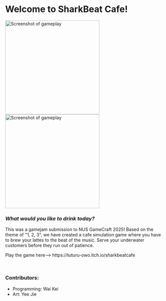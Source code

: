 <h1>Welcome to SharkBeat Cafe! </h1>

<p float="left">
  <img src="https://img.itch.zone/aW1hZ2UvMzE4MjYwNi8xOTA2ODM3OC5wbmc=/original/dlYWLH.png" alt="Screenshot of gameplay" width=300/>
  <img src="https://img.itch.zone/aW1hZ2UvMzE4MjYwNi8xOTA2ODM3OS5wbmc=/original/w6JXjq.png" alt="Screenshot of gameplay" width=300/>
</p>
<h3><i>What would you like to drink today?</i></h3>
<p>This was a gamejam submission to NUS GameCraft 2025! Based on the theme of "1, 2, 3", we have created a cafe simulation game where you have to brew your lattes to the beat of the music. Serve your underwater customers before they run out of patience. </p>
<p>Play the game here--> https://tuturu-owo.itch.io/sharkbeatcafe</p>
<br> 
<h3>Contributors:</h3>
<ul>
  <li>Programming: Wai Kei</li>
  <li>Art: Yee Jie</li>
</ul>
